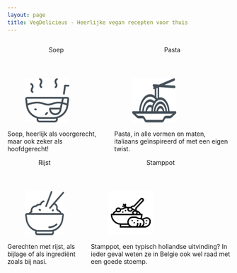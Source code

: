```yaml
---
layout: page
title: VegDelicieus - Heerlijke vegan recepten voor thuis
---
```


<div style="margin-top: 14px;"></div>
<div class="columns">
  <div class="column">
    <div class="card">
      <header class="card-header">
      <p class="card-header-title">
      Soep
      </p>
      </header>
        <div class="card-content">
          <a href="/recipes/soep.html">
            <div class="card-image">
                <figure>
                <img src="/assets/images/soep.png" alt="soep icon" style="width:100px; height:100px">
                </figure>
            </div>
          </a>
            <div class="content">
                Soep, heerlijk als voorgerecht, maar ook zeker als hoofdgerecht!
            </div>
        </div>
      </div>
  </div>

  <div class="column">
    <div class="card">
      <header class="card-header">
      <p class="card-header-title">
      Pasta
      </p>
      </header>
        <div class="card-content">
          <a href="/recipes/pasta.html">
            <div class="card-image">
                <figure>
                <img src="/assets/images/pasta.png" alt="pasta icon" style="width:100px; height:100px">
                </figure>
            </div>
          </a>
            <div class="content">
                Pasta, in alle vormen en maten, italiaans geïnspireerd of met een eigen twist.
            </div>
        </div>
      </div>
  </div>
</div>

<div class="columns">
  <div class="column">
    <div class="card">
      <header class="card-header">
      <p class="card-header-title">
      Rijst
      </p>
      </header>
        <div class="card-content">
          <a href="/recipes/rijst.html">
            <div class="card-image">
                <figure>
                <img src="/assets/images/rijst.png" alt="rijst icon" style="width:100px; height:100px">
                </figure>
            </div>
          </a>
            <div class="content">
                Gerechten met rijst, als bijlage of als ingrediënt zoals bij nasi.
            </div>
        </div>
      </div>
  </div>

  <div class="column">
    <div class="card">
      <header class="card-header">
      <p class="card-header-title">
      Stamppot
      </p>
      </header>
        <div class="card-content">
          <a href="/recipes/stamppot.html">
            <div class="card-image">
                <figure>
                <img src="/assets/images/stamppot.png" alt="stamppot icon" style="width:100px; height:100px">
                </figure>
            </div>
          </a>
            <div class="content">
               Stamppot, een typisch hollandse uitvinding? In ieder geval weten ze in Belgie ook wel raad met een goede stoemp. 
            </div>
        </div>
      </div>
  </div>
</div>
